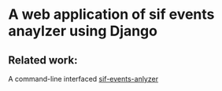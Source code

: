 # A web application of sif events anaylzer using Django

## Related work:
A command-line interfaced [sif-events-anlyzer](https://github.com/snow-orld/sif-events)